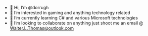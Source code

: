 - 👋 Hi, I’m @dorrugh
- 👀 I’m interested in gaming and anything technology related
- 🌱 I’m currently learning C# and various Microsoft technologies
- 💞️ I’m looking to collaborate on anything just shoot me an email @ Walter.L.Thomas@outlook.com



